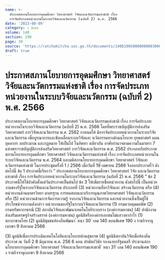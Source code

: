 ```yaml
---
name: >-
  ประกาศสภานโยบายการอุดมศึกษา วิทยาศาสตร์ วิจัยและนวัตกรรมแห่งชาติ เรื่อง
  การจัดประเภทหน่วยงานในระบบวิจัยและนวัตกรรม (ฉบับที่ 2) พ.ศ. 2566
date: '2023-08-09'
category: ง พิเศษ
volume: 140
section: 190
page: 30
source: 'https://ratchakitcha.soc.go.th/documents/140D190S0000000003000.pdf'
draft: true
---
```


# ประกาศสภานโยบายการอุดมศึกษา วิทยาศาสตร์ วิจัยและนวัตกรรมแห่งชาติ เรื่อง การจัดประเภทหน่วยงานในระบบวิจัยและนวัตกรรม (ฉบับที่ 2) พ.ศ. 2566

ประกาศสภานโยบายการอุดมศึกษา วิทยาศาสตร์ วิจัยและนวัตกรรมแห่งชาติ เรื่อง การจัดประเภทหน่วยงานในระบบวิจัยและนวัตกรรม (ฉบับที่ 2) พ.ศ. 2566 โดยที่พระราชบัญญัติการส่งเสริมวิทยาศาสตร์ การวิจัยและนวัตกรรม พ.ศ. 2562 กาหนดให้ มีการจัดประเภทหน่วยงานในระบบวิจัยและนวัตกรรม เพื่อบูรณาการและขับเคลื่อนระบบวิจัยและ นวัตกรรมทางด้านนโยบาย ยุทธศาสตร์ แผน บุคลากร งบประมาณ และกฎหมาย ให้เป็นไป ในทิศทา งเดียวกัน อาศัยอำนาจตามความในมาตรา 7 แห่งพระราชบัญญัติการส่งเสริมวิทยาศาสตร์ การวิจัยและนวัตกรรม พ.ศ. 2562 ประกอบกับประกาศสภานโยบายการอุดมศึกษา วิทยาศาสตร์ วิจัยและนวัตกรรมแห่งชาติ เรื่อง การจัดประเภทหน่วยงานในระบบวิจัยและนวัตกรรม พ.ศ. 2564 และมติสภานโยบายการอุดมศึกษา วิทยาศาสตร์ วิจัยและนวัตกรรมแห่งชาติ ในการประชุมครั้งที่ 1 / 2566 เมื่อวันที่ 19 เมษายน 2566 จึงออกประกาศไว้ ดังต่อไปนี้ ข้อ 1 ประกาศนี้เรียกว่า “ ประกาศสภานโยบายการอุดมศึกษา วิทยาศาสตร์ วิจัย และนวัตกรรมแห่งชาติ เรื่อง การจัดประเภทหน่วยงานในระบบวิจัยและนวัตกรรม (ฉบับที่ 2) พ.ศ. 2566 ” ข้อ 2 ประกาศนี้ให้ใช้บังคับตั้งแต่วันประกาศเป็นต้นไป ข้อ 3 ให้เพิ่มรายชื่อหน่วยงาน ดังต่อไปนี้ เป็นหน่วยงานของรัฐในระบบวิจัยและนวัตกรรม ประเภทที่ (3) หน่วยงานที่ทาวิจัยและ สร้างนวัตกรรม หรือ (4) หน่วยงานด้านมาตรวิทยา มาตรฐาน การทดสอบและบริการคุณภาพวิทยาศาสตร์ วิจัยและนวัตกรรม หรือ (5) หน่วยงานด้านการจัดการความรู้ จากงานวิจัยและนวัตกรรม และหน่วยงานซึ่งเป็นผู้ใช้ประโยชน์จากงานดังกล่าว หน่วยงานของรัฐในระบบวิจัยและนวัตกรรม (1) กรมควบคุมมลพิษ (2) กรมทรัพยากรธรณี (3) สถาบันวิจัยและพัฒนาเทคโนโลยีระบบราง (องค์การมหาชน) (4) สำนักงานส่งเสริมเศรษฐกิจสร้างสรรค์ (องค์การมหาชน) มูลนิธิหรือองค์กรเอกชนไม่แสวงหากำไร (1) สภากาชาดไทย (2) มูลนิธิชุมชนท้องถิ่นพัฒนา ้ หนา 30 ่ เลม 140 ตอนพิเศษ 190 ง ราชกิจจานุเบกษา 9 สิงหาคม 2566

(3) มูลนิธิเพื่อการประเมินเทคโนโลยีและนโยบายด้านสุขภาพ (4) มูลนิธิสถาบันวิจัยเพื่อท้องถิ่น ประกาศ ณ วันที่ 2 8 มิถุนายน พ.ศ. 256 6 ดอน ปรมัตถ์วินัย รองนายกรัฐมนตรี ประธานสภานโยบายการอุดมศึกษา วิทยาศาสตร์ วิจัยและนวัตกรรมแห่งชาติ ้ หนา 31 ่ เลม 140 ตอนพิเศษ 190 ง ราชกิจจานุเบกษา 9 สิงหาคม 2566
